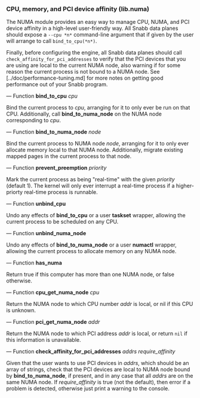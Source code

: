 ### CPU, memory, and PCI device affinity (lib.numa)

The NUMA module provides an easy way to manage CPU, NUMA, and PCI
device affinity in a high-level user-friendly way.  All Snabb data
planes should expose a `--cpu *n*` command-line argument that if given
by the user will arrange to call `bind_to_cpu(*n*)`.

Finally, before configuring the engine, all Snabb data planes should
call `check_affinity_for_pci_addresses` to verify that the PCI devices
that you are using are local to the current NUMA node, also warning if
for some reason the current process is not bound to a NUMA node.  See
[../doc/performance-tuning.md] for more notes on getting good
performance out of your Snabb program.

— Function **bind_to_cpu** *cpu*

Bind the current process to *cpu*, arranging for it to only ever be
run on that CPU.  Additionally, call **bind_to_numa_node** on the NUMA
node corresponding to *cpu*.

— Function **bind_to_numa_node** *node*

Bind the current process to NUMA node *node*, arranging for it to only
ever allocate memory local to that NUMA node.  Additionally, migrate
existing mapped pages in the current process to that node.

— Function **prevent_preemption** *priority*

Mark the current process as being "real-time" with the given
*priority* (default 1).  The kernel will only ever interrupt a
real-time process if a higher-priorty real-time process is runnable.

— Function **unbind_cpu**

Undo any effects of **bind_to_cpu** or a user **taskset** wrapper,
allowing the current process to be scheduled on any CPU.

— Function **unbind_numa_node**

Undo any effects of **bind_to_numa_node** or a user **numactl**
wrapper, allowing the current process to allocate memory on any NUMA
node.

— Function **has_numa**

Return true if this computer has more than one NUMA node, or false
otherwise.

— Function **cpu_get_numa_node** *cpu*

Return the NUMA node to which CPU number *addr* is local, or nil if
this CPU is unknown.

— Function **pci_get_numa_node** *addr*

Return the NUMA node to which PCI address *addr* is local, or return
`nil` if this information is unavailable.

— Function **check_affinity_for_pci_addresses** *addrs* *require_affinity*

Given that the user wants to use PCI devices in *addrs*, which should
be an array of strings, check that the PCI devices are local to NUMA
node bound by **bind_to_numa_node**, if present, and in any case that
all *addrs* are on the same NUMA node.  If *require_affinity* is true
(not the default), then error if a problem is detected, otherwise just
print a warning to the console.
